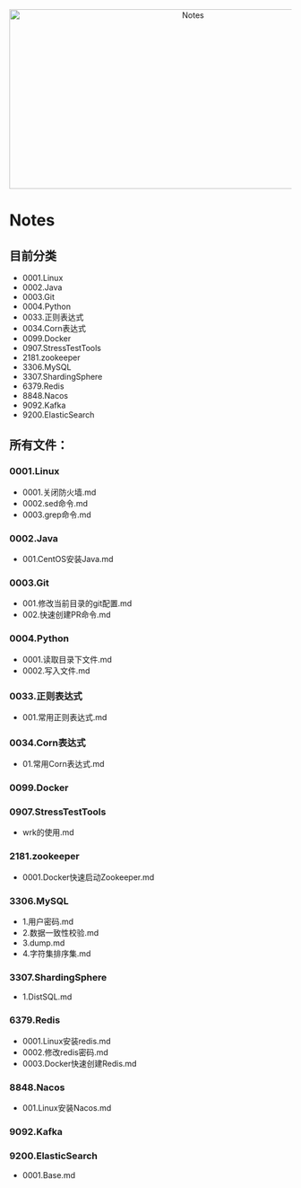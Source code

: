 <div align="center">
<img src="https://socialify.git.ci/VeejaLiu/Notes/image?font=Bitter&forks=1&issues=1&owner=1&pattern=Circuit%20Board&pulls=1&stargazers=1&theme=Dark" alt="Notes" width="640" height="320" />
</div>

# Notes
## 目前分类
- 0001.Linux
- 0002.Java
- 0003.Git
- 0004.Python
- 0033.正则表达式
- 0034.Corn表达式
- 0099.Docker
- 0907.StressTestTools
- 2181.zookeeper
- 3306.MySQL
- 3307.ShardingSphere
- 6379.Redis
- 8848.Nacos
- 9092.Kafka
- 9200.ElasticSearch


## 所有文件：
### 0001.Linux
- 0001.关闭防火墙.md
- 0002.sed命令.md
- 0003.grep命令.md

### 0002.Java
- 001.CentOS安装Java.md

### 0003.Git
- 001.修改当前目录的git配置.md
- 002.快速创建PR命令.md

### 0004.Python
- 0001.读取目录下文件.md
- 0002.写入文件.md

### 0033.正则表达式
- 001.常用正则表达式.md

### 0034.Corn表达式
- 01.常用Corn表达式.md

### 0099.Docker

### 0907.StressTestTools
- wrk的使用.md

### 2181.zookeeper
- 0001.Docker快速启动Zookeeper.md

### 3306.MySQL
- 1.用户密码.md
- 2.数据一致性校验.md
- 3.dump.md
- 4.字符集排序集.md

### 3307.ShardingSphere
- 1.DistSQL.md

### 6379.Redis
- 0001.Linux安装redis.md
- 0002.修改redis密码.md
- 0003.Docker快速创建Redis.md

### 8848.Nacos
- 001.Linux安装Nacos.md

### 9092.Kafka

### 9200.ElasticSearch
- 0001.Base.md

